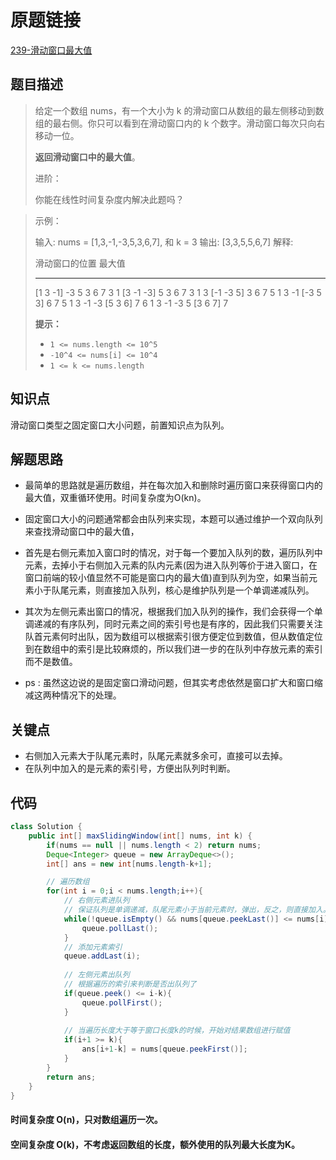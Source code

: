 # 原题链接

[239-滑动窗口最大值](https://leetcode-cn.com/problems/sliding-window-maximum/)

## 题目描述

>  给定一个数组 nums，有一个大小为 k 的滑动窗口从数组的最左侧移动到数组的最右侧。你只可以看到在滑动窗口内的 k 个数字。滑动窗口每次只向右移动一位。
>
> **返回滑动窗口中的最大值**。
>
>  
>
> 进阶：
>
> 你能在线性时间复杂度内解决此题吗？

> 示例：
>
> 输入: nums = [1,3,-1,-3,5,3,6,7], 和 k = 3
> 输出: [3,3,5,5,6,7] 
> 解释: 
>
>   滑动窗口的位置                最大值
> ---------------               -----
> [1  3  -1] -3  5  3  6  7       3
>  1 [3  -1  -3] 5  3  6  7       3
>  1  3 [-1  -3  5] 3  6  7       5
>  1  3  -1 [-3  5  3] 6  7       5
>  1  3  -1  -3 [5  3  6] 7       6
>  1  3  -1  -3  5 [3  6  7]      7
>
> **提示：**
>
> - `1 <= nums.length <= 10^5`
> - `-10^4 <= nums[i] <= 10^4`
> - `1 <= k <= nums.length`



## 知识点

滑动窗口类型之固定窗口大小问题，前置知识点为队列。

## 解题思路

- 最简单的思路就是遍历数组，并在每次加入和删除时遍历窗口来获得窗口内的最大值，双重循环使用。时间复杂度为O(kn)。

- 固定窗口大小的问题通常都会由队列来实现，本题可以通过维护一个双向队列来查找滑动窗口中的最大值，

- 首先是右侧元素加入窗口时的情况，对于每一个要加入队列的数，遍历队列中元素，去掉小于右侧加入元素的队内元素(因为进入队列等价于进入窗口，在窗口前端的较小值显然不可能是窗口内的最大值)直到队列为空，如果当前元素小于队尾元素，则直接加入队列，核心是维护队列是一个单调递减队列。

- 其次为左侧元素出窗口的情况，根据我们加入队列的操作，我们会获得一个单调递减的有序队列，同时元素之间的索引号也是有序的，因此我们只需要关注队首元素何时出队，因为数组可以根据索引很方便定位到数值，但从数值定位到在数组中的索引是比较麻烦的，所以我们进一步的在队列中存放元素的索引而不是数值。

- ps : 虽然这边说的是固定窗口滑动问题，但其实考虑依然是窗口扩大和窗口缩减这两种情况下的处理。

## 关键点

- 右侧加入元素大于队尾元素时，队尾元素就多余可，直接可以去掉。
- 在队列中加入的是元素的索引号，方便出队列时判断。

##  代码

```java
class Solution {
    public int[] maxSlidingWindow(int[] nums, int k) {
        if(nums == null || nums.length < 2) return nums;
        Deque<Integer> queue = new ArrayDeque<>();
        int[] ans = new int[nums.length-k+1];

        // 遍历数组
        for(int i = 0;i < nums.length;i++){
            // 右侧元素进队列
            // 保证队列是单调递减，队尾元素小于当前元素时，弹出，反之，则直接加入。
            while(!queue.isEmpty() && nums[queue.peekLast()] <= nums[i]){
                queue.pollLast();
            }
            // 添加元素索引
            queue.addLast(i);
            
            // 左侧元素出队列
            // 根据遍历的索引来判断是否出队列了
            if(queue.peek() <= i-k){
                queue.pollFirst();
            }
            
            // 当遍历长度大于等于窗口长度k的时候，开始对结果数组进行赋值
            if(i+1 >= k){
                ans[i+1-k] = nums[queue.peekFirst()];
            }
        }
        return ans;
    }
}
```

#### 时间复杂度  O(n)，只对数组遍历一次。

#### 空间复杂度 O(k)，不考虑返回数组的长度，额外使用的队列最大长度为K。